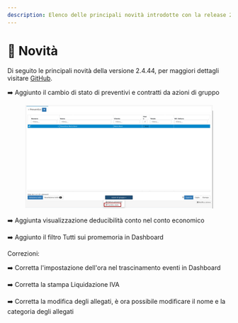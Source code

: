```yaml
---
description: Elenco delle principali novità introdotte con la release 2.4.44.
---
```


# 📣 Novità

Di seguito le principali novità della versione 2.4.44, per maggiori dettagli visitare [GitHub](https://github.com/devcode-it/openstamanager).

➡️ Aggiunto il cambio di stato di preventivi e contratti da azioni di gruppo

<figure><img src=".gitbook/assets/immagine.png" alt=""><figcaption></figcaption></figure>

➡️ Aggiunta visualizzazione deducibilità conto nel conto economico



➡️ Aggiunto il filtro Tutti sui promemoria in Dashboard



Correzioni:

➡️  Corretta l'impostazione dell'ora nel trascinamento eventi in Dashboard

➡️  Corretta la stampa Liquidazione IVA

➡️ Corretta la modifica degli allegati, è ora possibile modificare il nome e la categoria degli allegati

